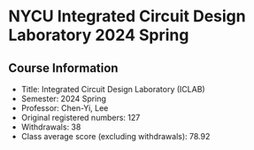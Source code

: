 # NYCU Integrated Circuit Design Laboratory 2024 Spring

## Course Information
- Title: Integrated Circuit Design Laboratory (ICLAB)
- Semester: 2024 Spring
- Professor: Chen-Yi, Lee
- Original registered numbers: 127
- Withdrawals: 38
- Class average score (excluding withdrawals): 78.92
